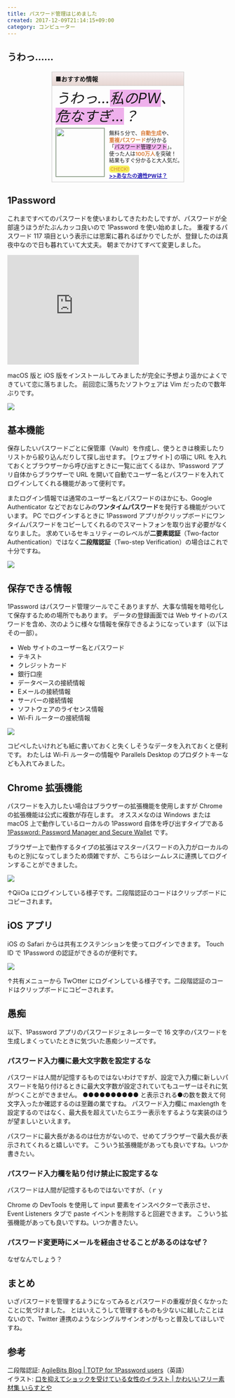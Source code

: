 ```yaml
---
title: パスワード管理はじめました
created: 2017-12-09T21:14:15+09:00
category: コンピューター
---
```

## うわっ……

<aside class="recommended" style="margin: 20px auto; width: 300px; height: 250px; border: 1px solid #CACAC9;">
<div style="border-bottom: 1px solid #C9C5C2; background: linear-gradient(to bottom, #f5edee 0%, #e6d6d2 100%); padding: 5px 8px;"><strong>■おすすめ情報</strong></div>
<h6 style="margin: 8px 0 5px; font-size: 32px; line-height: 1.3; padding: 0 8px; white-space: nowrap;">うわっ…<span style="background-color: #efb0ec;">私のPW</span>、<br>
<span style="background-color: #efb0ec;">危なすぎ…</span>？</h6>
<div style="display: flex; margin: 0 8px 8px;">
<img style="border: 1px solid #75936E; width: 110px; height: 110px; padding: 0;" src="../media/shock_woman.png" alt="">
<div style="font-size: 12px; margin-left: 10px; margin-top: 5px; white-space: nowrap; line-height: 1.3;">無料５分で、<strong style="color: #da7f3f;">自動生成</strong>や、<br>
<strong style="color: #da7f3f;">重複パスワード</strong>が分かる<br>
「<span style="background-color: #efb0ec;">パスワード管理ソフト</span>」。<br>
使った人は<strong style="color: #da7f3f;">100万人</strong>を突破！<br>
結果もすぐ分かると大人気だ。<br>
<span style="background-color: #f7f25b; color: #da7f3f; font-size: 11px; border-radius: 6px; margin-top: 3px; display: inline-block; padding: 1px 3px;">CHECK!</span><br>
<span style="text-decoration: underline; color: #241cb5; font-weight: bold;">&gt;&gt;あなたの適性PWは？</span></div>
</div>
</aside>

<!-- more -->

## 1Password

これまですべてのパスワードを使いまわしてきたわたしですが、パスワードが全部違うほうがたぶんカッコ良いので 1Password を使い始めました。
重複するパスワード 117 項目という表示には思案に暮れるばかりでしたが、登録したのは真夜中なので日も暮れていて大丈夫。
朝までかけてすべて変更しました。

<p>
<iframe style="overflow-x: hidden; overflow-y: hidden; width: 300px; height: 250px; border: 0px;" src="https://banners.itunes.apple.com/banner.html?partnerId=&amp;aId=&amp;bt=catalog&amp;t=catalog_white&amp;id=568903335&amp;c=jp&amp;l=ja-JP&amp;w=300&amp;h=250&amp;store=apps" frameborder="0"></iframe>
</p>

macOS 版と iOS 版をインストールしてみましたが完全に予想より遥かによくできていて恋に落ちました。
前回恋に落ちたソフトウェアは Vim だったので数年ぶりです。

![](../media/1password_ss1.png)

## 基本機能

保存したいパスワードごとに保管庫（Vault）を作成し、使うときは検索したりリストから絞り込んだりして探し出せます。
\[ウェブサイト\] の項に URL を入れておくとブラウザーから呼び出すときに一覧に出てくるほか、1Password アプリ自体からブラウザーで URL を開いて自動でユーザー名とパスワードを入れてログインしてくれる機能があって便利です。

またログイン情報では通常のユーザー名とパスワードのほかにも、Google Authenticator などでおなじみの**ワンタイムパスワード**を発行する機能がついています。
PC でログインするときに 1Password アプリがクリップボードにワンタイムパスワードをコピーしてくれるのでスマートフォンを取り出す必要がなくなりました。
求めているセキュリティーのレベルが**二要素認証**（Two-factor Authentication）ではなく**二段階認証**（Two-step Verification）の場合はこれで十分ですね。

![](../media/1password_ss2.png)

## 保存できる情報

1Password はパスワード管理ツールでこそありますが、大事な情報を暗号化して保存するための場所でもあります。
データの登録画面では Web サイトのパスワードを含め、次のように様々な情報を保存できるようになっています（以下はその一部）。

- Web サイトのユーザー名とパスワード
- テキスト
- クレジットカード
- 銀行口座
- データベースの接続情報
- Eメールの接続情報
- サーバーの接続情報
- ソフトウェアのライセンス情報
- Wi-Fi ルーターの接続情報

![](../media/1password_ss3.png)

コピペしたいけれども紙に書いておくと失くしそうなデータを入れておくと便利です。
わたしは Wi-Fi ルーターの情報や Parallels Desktop のプロダクトキーなども入れてみました。

## Chrome 拡張機能

パスワードを入力したい場合はブラウザーの拡張機能を使用しますが Chrome の拡張機能は公式に複数が存在します。
オススメなのは Windows または macOS 上で動作しているローカルの 1Password 自体を呼び出すタイプである [1Password: Password Manager and Secure Wallet](https://chrome.google.com/webstore/detail/1password-password-manage/aomjjhallfgjeglblehebfpbcfeobpgk?hl=ja) です。

ブラウザー上で動作するタイプの拡張はマスターパスワードの入力がローカルのものと別になってしまうため煩雑ですが、こちらはシームレスに連携してログインすることができました。

![](../media/1password_ss4.png)

↑Qii○a にログインしている様子です。二段階認証のコードはクリップボードにコピーされます。

## iOS アプリ

iOS の Safari からは共有エクステンションを使ってログインできます。
Touch ID で 1Password の認証ができるのが便利です。

![](../media/1password_ss5.png)

↑共有メニューから Tw○tter にログインしている様子です。二段階認証のコードはクリップボードにコピーされます。

## 愚痴

以下、1Password アプリのパスワードジェネレーターで 16 文字のパスワードを生成しまくっていたときに気づいた愚痴シリーズです。

### パスワード入力欄に最大文字数を設定するな

パスワードは人間が記憶するものではないわけですが、設定で入力欄に新しいパスワードを貼り付けるときに最大文字数が設定されていてもユーザーはそれに気がつくことができません。
●●●●●●●●●● と表示される●の数を数えて何文字入ったか確認するのは至難の業ですね。
パスワード入力欄に maxlength を設定するのではなく、最大長を超えていたらエラー表示をするような実装のほうが望ましいといえます。

パスワードに最大長があるのは仕方がないので、せめてブラウザーで最大長が表示されてくれると嬉しいです。
こういう拡張機能があっても良いですね。いつか書きたい。

### パスワード入力欄を貼り付け禁止に設定するな

パスワードは人間が記憶するものではないですが、（ｒｙ

Chrome の DevTools を使用して input 要素をインスペクターで表示させ、Event Listeners タブで paste イベントを削除すると回避できます。
こういう拡張機能があっても良いですね。いつか書きたい。

### パスワード変更時にメールを経由させることがあるのはなぜ？

なぜなんでしょう？

## まとめ

いざパスワードを管理するようになってみるとパスワードの重複が良くなかったことに気づけました。
とはいえこうして管理するものも少ないに越したことはないので、Twitter 連携のようなシングルサインオンがもっと普及してほしいですね。

## 参考

二段階認証: [AgileBits Blog | TOTP for 1Password users](https://blog.1password.com/totp-for-1password-users/)（英語）  
イラスト: [口を抑えてショックを受けている女性のイラスト | かわいいフリー素材集 いらすとや](https://www.irasutoya.com/2014/11/blog-post_317.html)
